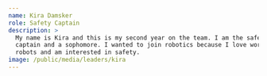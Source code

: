```yaml
---
name: Kira Damsker
role: Safety Captain
description: >
  My name is Kira and this is my second year on the team. I am the safety
  captain and a sophomore. I wanted to join robotics because I love working on
  robots and am interested in safety.
image: /public/media/leaders/kira
---
```

